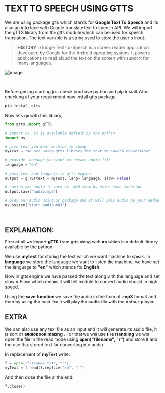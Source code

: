 # TEXT TO SPEECH USING GTTS

We are using package gtts which stands for **Google Text To Speech** and its also an interface with Google translate text to speech API.  We will import the 
gTTS library from the gtts module which can be used for speech translation. The text variable is a string used to store the user's input.

> **HISTORY :** Google Text-to-Speech is a screen reader application developed by Google for the Android operating system. It powers applications to read aloud 
> the text on the screen with support for many languages. 

![image](https://user-images.githubusercontent.com/63160825/120884338-48e1f680-c600-11eb-8d68-bf56d186cfac.png)

<br />

Before getting starting just check you have python and pip install. After checking all your requirement now install gtts package.

```python
pip install gtts
```

Now lets go with this library,

```python
from gtts import gTTS

# import os, it is available default by the python
import os

# give text you want machine to speak
myText = "We are using gtts library for text to speech conversion"

# provide language you want to create audio file
language = "en"

# pass text and language to gtts engine
output = gTTS(text = myText, lang= language, slow= False)

# saving our audio in form of .mp3 form by using save function
output.save("audio.mp3")

# play our audio using os package and it will play audio by your default player.
os.system("start audio.mp3")
```

<br />

## EXPLANATION:

First of all we import **gTTS** from gtts along with **os** which is a default library available by the python.

We use **myText** for storing the text which we want machine to speak. In **language** we store the language we want to listen the machine, we have set the language to **"en"** which stands for **English**. 

Now in gtts engine we have passed the text along with the language and set slow = Flase which means it will tell module to convert audio should in high speed.

Using the **save function** we save the audio in the form of **.mp3** format and then by using the next line it will play the audio file with the default player.


## EXTRA

We can also use any text file as an input and it will generate its audio file, it is sort of **audiobook making** . For that we will use **File Handling** we will open the file in the read mode using **open("filename", "r")**  and store it and the use that stored text for converting into audio.

In replacement of **myText** write:

```python
f = open("filename.txt", "r")
myText = f.read().replace("\n", " ")
```

And then close the file at the end:

```python
f.close()
```

